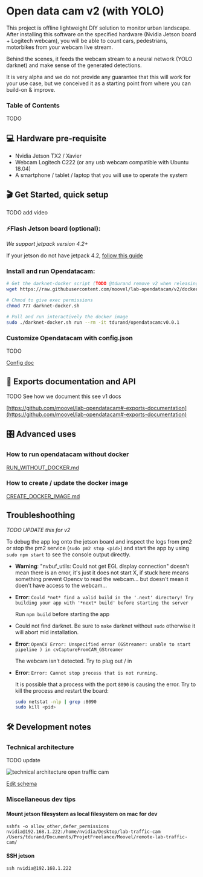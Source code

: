 # Open data cam v2 (with YOLO)

This project is offline lightweight DIY solution to monitor urban landscape. After installing this software on the specified hardware (Nvidia Jetson board + Logitech webcam), you will be able to count cars, pedestrians, motorbikes from your webcam live stream.

Behind the scenes, it feeds the webcam stream to a neural network (YOLO darknet) and make sense of the generated detections.

It is very alpha and we do not provide any guarantee that this will work for your use case, but we conceived it as a starting point from where you can build-on & improve.

<TODO insert demo video>

### Table of Contents

TODO

## 💻 Hardware pre-requisite

- Nvidia Jetson TX2 / Xavier
- Webcam Logitech C222 (or any usb webcam compatible with Ubuntu 18.04)
- A smartphone / tablet / laptop that you will use to operate the system

## 🎬 Get Started, quick setup

TODO add video

### ⚡️Flash Jetson board (optional):

*We support jetpack version 4.2+*

If your jetson do not have jetpack 4.2, [follow this guide](https://github.com/moovel/lab-opendatacam/blob/v2/doc/FLASH_JETSON.md)

### Install and run Opendatacam:

```bash
# Get the darknet-docker script (TODO @tdurand remove v2 when releasing)
wget https://raw.githubusercontent.com/moovel/lab-opendatacam/v2/docker/run-jetson/darknet-docker.sh

# Chmod to give exec permissions
chmod 777 darknet-docker.sh

# Pull and run interactively the docker image
sudo ./darknet-docker.sh run --rm -it tdurand/opendatacam:v0.0.1
```

### Customize Opendatacam with config.json

TODO 

[Config doc](https://github.com/moovel/lab-opendatacam/blob/v2/doc/CONFIG.md)


## 💾 Exports documentation and API

TODO See how we document this see v1 docs 

[https://github.com/moovel/lab-opendatacam#-exports-documentation](https://github.com/moovel/lab-opendatacam#-exports-documentation)


## 🎛 Advanced uses

### How to run opendatacam without docker

[RUN_WITHOUT_DOCKER.md](https://github.com/moovel/lab-opendatacam/blob/v2/doc/RUN_WITHOUT_DOCKER.md)

### How to create / update the docker image

[CREATE_DOCKER_IMAGE.md](https://github.com/moovel/lab-opendatacam/blob/v2/doc/CREATE_DOCKER_IMAGE.md)

## Troubleshoothing

*TODO UPDATE this for v2*

To debug the app log onto the jetson board and inspect the logs from pm2 or stop the pm2 service (`sudo pm2 stop <pid>`) and start the app by using `sudo npm start` to see the console output directly.

- **Warning**: "nvbuf_utils: Could not get EGL display connection" doesn't mean there is an error, it's just it does not start X, if stuck here means something prevent Opencv to read the webcam... but doesn't mean it doen't have access to the webcam... 

- **Error**: `Could *not* find a valid build in the '.next' directory! Try building your app with '*next* build' before starting the server`

  Run `npm build` before starting the app

- Could not find darknet. Be sure to `make` darknet without `sudo` otherwise it will abort mid installation.

- **Error**: `OpenCV Error: Unspecified error (GStreamer: unable to start pipeline
) in cvCaptureFromCAM_GStreamer`

  The webcam isn't detected. Try to plug out / in

- **Error**: `Error: Cannot stop process that is not running.`

  It is possible that a process with the port `8090` is causing the error. Try to kill the process and restart the board:

  ```bash
  sudo netstat -nlp | grep :8090
  sudo kill <pid>
  ```

## 🛠 Development notes

### Technical architecture

TODO update

![technical architecture open traffic cam](https://user-images.githubusercontent.com/533590/33723806-ed836ace-db6d-11e7-9d7b-12b79e3bcbed.jpg)

[Edit schema](https://docs.google.com/drawings/d/1GCYcnQeGTiifmr3Hc77x6RjCs5RZhMvgIQZZP_Yzbs0/edit?usp=sharing)

### Miscellaneous dev tips

#### Mount jetson filesystem as local filesystem on mac for dev

`sshfs -o allow_other,defer_permissions nvidia@192.168.1.222:/home/nvidia/Desktop/lab-traffic-cam /Users/tdurand/Documents/ProjetFreelance/Moovel/remote-lab-traffic-cam/`

#### SSH jetson

`ssh nvidia@192.168.1.222`

